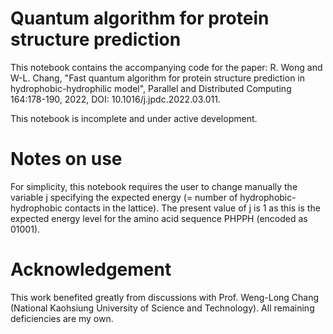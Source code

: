 # Quantum algorithm for protein structure prediction

This notebook contains the accompanying code for the paper:
R. Wong and W-L. Chang, 
"Fast quantum algorithm for protein structure prediction in hydrophobic-hydrophilic model", 
Parallel and Distributed Computing 164:178-190, 2022, DOI: 10.1016/j.jpdc.2022.03.011.

This notebook is incomplete and under active development. 

# Notes on use
For simplicity, this notebook requires the user to change manually the variable j specifying the expected energy (= number of hydrophobic-hydrophobic contacts in the lattice). The present value of j is 1 as this is the expected energy level for the amino acid sequence PHPPH (encoded as 01001). 

# Acknowledgement
This work benefited greatly from discussions with Prof. Weng-Long Chang (National Kaohsiung University of Science and Technology). All remaining deficiencies are my own.
